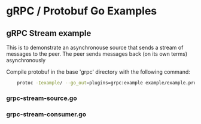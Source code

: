# gRPC / Protobuf Go Examples


## gRPC Stream example

This is to demonstrate an asynchronouse source that sends a stream of messages to the
peer. The peer sends messages back (on its own terms) asynchronously


Compile protobuf in the base 'grpc' directory with the following command:

```bash
    protoc -Iexample/ --go_out=plugins=grpc:example example/example.proto
```


### grpc-stream-source.go


### grpc-stream-consumer.go
 